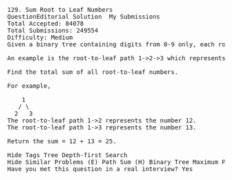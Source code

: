 <pre>
129. Sum Root to Leaf Numbers  
QuestionEditorial Solution  My Submissions
Total Accepted: 84078
Total Submissions: 249554
Difficulty: Medium
Given a binary tree containing digits from 0-9 only, each root-to-leaf path could represent a number.

An example is the root-to-leaf path 1->2->3 which represents the number 123.

Find the total sum of all root-to-leaf numbers.

For example,

    1
   / \
  2   3
The root-to-leaf path 1->2 represents the number 12.
The root-to-leaf path 1->3 represents the number 13.

Return the sum = 12 + 13 = 25.

Hide Tags Tree Depth-first Search
Hide Similar Problems (E) Path Sum (H) Binary Tree Maximum Path Sum
Have you met this question in a real interview? Yes  
</pre>
